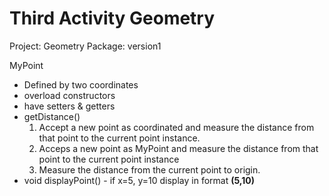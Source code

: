 # Third Activity Geometry
Project: Geometry
Package: version1

MyPoint
- Defined by two coordinates
- overload constructors
- have setters & getters
- getDistance()
  1. Accept a new point as coordinated and measure the distance from that point to the current point instance.
  2. Acceps a new point as MyPoint and measure the distance from that point to the current point instance
  3. Measure the distance from the current point to origin.
- void displayPoint() - if x=5, y=10 display in format <b>(5,10)</b>
